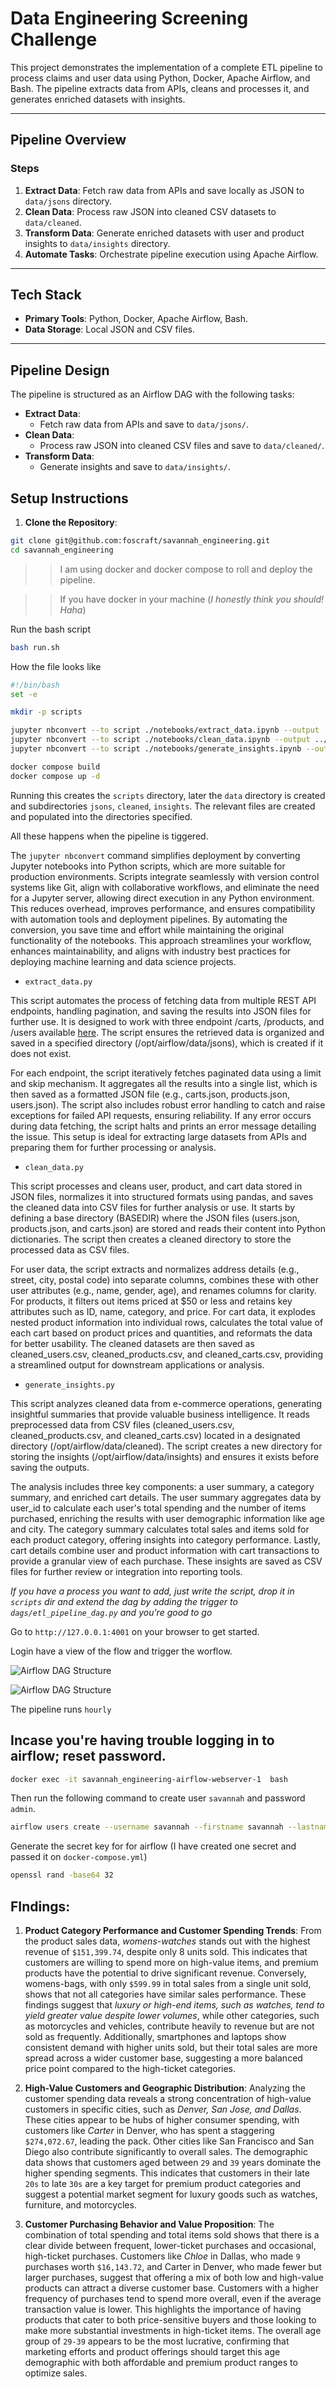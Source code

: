 # **Data Engineering Screening Challenge**

This project demonstrates the implementation of a complete ETL pipeline to process claims and user data using Python, Docker, Apache Airflow, and Bash. The pipeline extracts data from APIs, cleans and processes it, and generates enriched datasets with insights.

---

## **Pipeline Overview**

### **Steps**

1. **Extract Data**: Fetch raw data from APIs and save locally as JSON to `data/jsons` directory.
2. **Clean Data**: Process raw JSON into cleaned CSV datasets to `data/cleaned`.
3. **Transform Data**: Generate enriched datasets with user and product insights to `data/insights` directory.
4. **Automate Tasks**: Orchestrate pipeline execution using Apache Airflow.

---

## **Tech Stack**

- **Primary Tools**: Python, Docker, Apache Airflow, Bash.
- **Data Storage**: Local JSON and CSV files.

---

## **Pipeline Design**

The pipeline is structured as an Airflow DAG with the following tasks:

- **Extract Data**:
  - Fetch raw data from APIs and save to `data/jsons/`.
- **Clean Data**:
  - Process raw JSON into cleaned CSV files and save to `data/cleaned/`.
- **Transform Data**:
  - Generate insights and save to `data/insights/`.

## Setup Instructions

1. **Clone the Repository**:

```bash
git clone git@github.com:foscraft/savannah_engineering.git
cd savannah_engineering
```

>> I am using docker and docker compose to roll and deploy the pipeline.

>> If you have docker in your machine (*I honestly think you should! Haha*)

Run the bash script

```bash
bash run.sh
```

How the file looks like

```bash
#!/bin/bash
set -e

mkdir -p scripts

jupyter nbconvert --to script ./notebooks/extract_data.ipynb --output ../scripts/extract_data
jupyter nbconvert --to script ./notebooks/clean_data.ipynb --output ../scripts/clean_data
jupyter nbconvert --to script ./notebooks/generate_insights.ipynb --output ../scripts/generate_insights

docker compose build
docker compose up -d
```

Running this creates the `scripts` directory, later the `data` directory is created and subdirectories `jsons`, `cleaned`, `insights`. The relevant files are created and populated into the directories specified. 

All these happens when the pipeline is tiggered.

The `jupyter nbconvert` command simplifies deployment by converting Jupyter notebooks into Python scripts, which are more suitable for production environments. Scripts integrate seamlessly with version control systems like Git, align with collaborative workflows, and eliminate the need for a Jupyter server, allowing direct execution in any Python environment. This reduces overhead, improves performance, and ensures compatibility with automation tools and deployment pipelines. By automating the conversion, you save time and effort while maintaining the original functionality of the notebooks. This approach streamlines your workflow, enhances maintainability, and aligns with industry best practices for deploying machine learning and data science projects.

- `extract_data.py`

This script automates the process of fetching data from multiple REST API endpoints, handling pagination, and saving the results into JSON files for further use. It is designed to work with three endpoint /carts, /products, and /users available [here](https://dummyjson.com). The script ensures the retrieved data is organized and saved in a specified directory (/opt/airflow/data/jsons), which is created if it does not exist.

For each endpoint, the script iteratively fetches paginated data using a limit and skip mechanism. It aggregates all the results into a single list, which is then saved as a formatted JSON file (e.g., carts.json, products.json, users.json). The script also includes robust error handling to catch and raise exceptions for failed API requests, ensuring reliability. If any error occurs during data fetching, the script halts and prints an error message detailing the issue. This setup is ideal for extracting large datasets from APIs and preparing them for further processing or analysis.

- `clean_data.py`

This script processes and cleans user, product, and cart data stored in JSON files, normalizes it into structured formats using pandas, and saves the cleaned data into CSV files for further analysis or use. It starts by defining a base directory (BASEDIR) where the JSON files (users.json, products.json, and carts.json) are stored and reads their content into Python dictionaries. The script then creates a cleaned directory to store the processed data as CSV files.

For user data, the script extracts and normalizes address details (e.g., street, city, postal code) into separate columns, combines these with other user attributes (e.g., name, gender, age), and renames columns for clarity. For products, it filters out items priced at $50 or less and retains key attributes such as ID, name, category, and price. For cart data, it explodes nested product information into individual rows, calculates the total value of each cart based on product prices and quantities, and reformats the data for better usability. The cleaned datasets are then saved as cleaned_users.csv, cleaned_products.csv, and cleaned_carts.csv, providing a streamlined output for downstream applications or analysis.

- `generate_insights.py`

This script analyzes cleaned data from e-commerce operations, generating insightful summaries that provide valuable business intelligence. It reads preprocessed data from CSV files (cleaned_users.csv, cleaned_products.csv, and cleaned_carts.csv) located in a designated directory (/opt/airflow/data/cleaned). The script creates a new directory for storing the insights (/opt/airflow/data/insights) and ensures it exists before saving the outputs.

The analysis includes three key components: a user summary, a category summary, and enriched cart details. The user summary aggregates data by user_id to calculate each user's total spending and the number of items purchased, enriching the results with user demographic information like age and city. The category summary calculates total sales and items sold for each product category, offering insights into category performance. Lastly, cart details combine user and product information with cart transactions to provide a granular view of each purchase. These insights are saved as CSV files for further review or integration into reporting tools.

*If you have a process you want to add, just write the script, drop it in `scripts` dir and extend the dag by adding the trigger to `dags/etl_pipeline_dag.py` and you're good to go*

Go to  `http://127.0.0.1:4001` on your browser to get started.

Login have a view of the  flow and trigger the worflow.

![Airflow DAG Structure](media/2.png)

![Airflow DAG Structure](media/1.png)

The pipeline runs `hourly`

## Incase you're having trouble logging in to airflow; reset password.

```bash
docker exec -it savannah_engineering-airflow-webserver-1  bash
```

Then run the following command to create user `savannah` and password `admin`.

```bash
airflow users create --username savannah --firstname savannah --lastname savannah --role Admin --email admin@example.com --password admin
```
Generate the secret key for for airflow (I have created one secret and passed it on `docker-compose.yml`)

```bash
openssl rand -base64 32
```


## FIndings:

1. **Product Category Performance and Customer Spending Trends**: From the product sales data, *womens-watches* stands out with the highest revenue of `$151,399.74`, despite only 8 units sold. This indicates that customers are willing to spend more on high-value items, and premium products have the potential to drive significant revenue. Conversely, womens-bags, with only `$599.99` in total sales from a single unit sold, shows that not all categories have similar sales performance. These findings suggest that *luxury or high-end items, such as watches, tend to yield greater value despite lower volumes*, while other categories, such as motorcycles and vehicles, contribute heavily to revenue but are not sold as frequently. Additionally, smartphones and laptops show consistent demand with higher units sold, but their total sales are more spread across a wider customer base, suggesting a more balanced price point compared to the high-ticket categories.

2. **High-Value Customers and Geographic Distribution**: Analyzing the customer spending data reveals a strong concentration of high-value customers in specific cities, such as *Denver, San Jose, and Dallas*. These cities appear to be hubs of higher consumer spending, with customers like *Carter* in Denver, who has spent a staggering `$274,072.67`, leading the pack. Other cities like San Francisco and San Diego also contribute significantly to overall sales. The demographic data shows that customers aged between `29` and `39` years dominate the higher spending segments. This indicates that customers in their late `20s` to late `30s` are a key target for premium product categories and suggest a potential market segment for luxury goods such as watches, furniture, and motorcycles.

3. **Customer Purchasing Behavior and Value Proposition**: The combination of total spending and total items sold shows that there is a clear divide between frequent, lower-ticket purchases and occasional, high-ticket purchases. Customers like *Chloe* in Dallas, who made `9` purchases worth `$16,143.72`, and Carter in Denver, who made fewer but larger purchases, suggest that offering a mix of both low and high-value products can attract a diverse customer base. Customers with a higher frequency of purchases tend to spend more overall, even if the average transaction value is lower. This highlights the importance of having products that cater to both price-sensitive buyers and those looking to make more substantial investments in high-ticket items. The overall age group of `29-39` appears to be the most lucrative, confirming that marketing efforts and product offerings should target this age demographic with both affordable and premium product ranges to optimize sales.